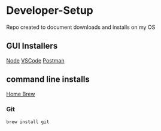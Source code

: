 # Developer-Setup
Repo created to document downloads and installs on my OS

## GUI Installers
[Node](https://nodejs.org/en/)
[VSCode](https://code.visualstudio.com/)
[Postman](https://www.postman.com/downloads/)

## command line installs
[Home Brew](https://brew.sh/)
### Git 
```bash
brew install git
```
